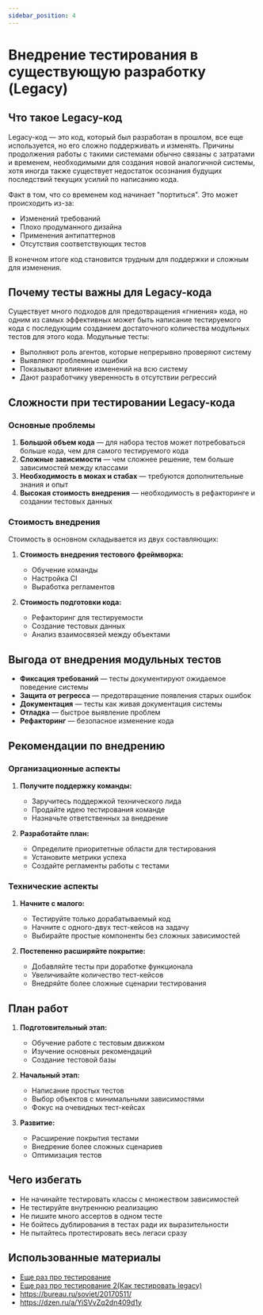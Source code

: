 ```yaml
---
sidebar_position: 4
---
```


# Внедрение тестирования в существующую разработку (Legacy)

## Что такое Legacy-код

Legacy-код — это код, который был разработан в прошлом, все еще используется, но его сложно поддерживать и изменять. Причины продолжения работы с такими системами обычно связаны с затратами и временем, необходимыми для создания новой аналогичной системы, хотя иногда также существует недостаток осознания будущих последствий текущих усилий по написанию кода.

Факт в том, что со временем код начинает "портиться". Это может происходить из-за:
* Изменений требований
* Плохо продуманного дизайна
* Применения антипаттернов
* Отсутствия соответствующих тестов

В конечном итоге код становится трудным для поддержки и сложным для изменения.

## Почему тесты важны для Legacy-кода

Существует много подходов для предотвращения «гниения» кода, но одним из самых эффективных может быть написание тестируемого кода с последующим созданием достаточного количества модульных тестов для этого кода. Модульные тесты:

* Выполняют роль агентов, которые непрерывно проверяют систему
* Выявляют проблемные ошибки
* Показывают влияние изменений на всю систему
* Дают разработчику уверенность в отсутствии регрессий

## Сложности при тестировании Legacy-кода

### Основные проблемы

1. **Большой объем кода** — для набора тестов может потребоваться больше кода, чем для самого тестируемого кода
2. **Сложные зависимости** — чем сложнее решение, тем больше зависимостей между классами
3. **Необходимость в моках и стабах** — требуются дополнительные знания и опыт
4. **Высокая стоимость внедрения** — необходимость в рефакторинге и создании тестовых данных

### Стоимость внедрения

Стоимость в основном складывается из двух составляющих:

1. **Стоимость внедрения тестового фреймворка:**
   * Обучение команды
   * Настройка CI
   * Выработка регламентов

2. **Стоимость подготовки кода:**
   * Рефакторинг для тестируемости
   * Создание тестовых данных
   * Анализ взаимосвязей между объектами

## Выгода от внедрения модульных тестов

* **Фиксация требований** — тесты документируют ожидаемое поведение системы
* **Защита от регресса** — предотвращение появления старых ошибок
* **Документация** — тесты как живая документация системы
* **Отладка** — быстрое выявление проблем
* **Рефакторинг** — безопасное изменение кода

## Рекомендации по внедрению

### Организационные аспекты

1. **Получите поддержку команды:**
   * Заручитесь поддержкой технического лида
   * Продайте идею тестирования команде
   * Назначьте ответственных за внедрение

2. **Разработайте план:**
   * Определите приоритетные области для тестирования
   * Установите метрики успеха
   * Создайте регламенты работы с тестами

### Технические аспекты

1. **Начните с малого:**
   * Тестируйте только дорабатываемый код
   * Начните с одного-двух тест-кейсов на задачу
   * Выбирайте простые компоненты без сложных зависимостей

2. **Постепенно расширяйте покрытие:**
   * Добавляйте тесты при доработке функционала
   * Увеличивайте количество тест-кейсов
   * Внедряйте более сложные сценарии тестирования

## План работ

1. **Подготовительный этап:**
   * Обучение работе с тестовым движком
   * Изучение основных рекомендаций
   * Создание тестовой базы

2. **Начальный этап:**
   * Написание простых тестов
   * Выбор объектов с минимальными зависимостями
   * Фокус на очевидных тест-кейсах

3. **Развитие:**
   * Расширение покрытия тестами
   * Внедрение более сложных сценариев
   * Оптимизация тестов

## Чего избегать

* Не начинайте тестировать классы с множеством зависимостей
* Не тестируйте внутреннюю реализацию
* Не пишите много ассертов в одном тесте
* Не бойтесь дублирования в тестах ради их выразительности
* Не пытайтесь протестировать весь легаси сразу

## Использованные материалы

* [Еще раз про тестирование](https://otis22.github.io/tdd,/unit,/integration/2021/01/28/about-testing.html)
* [Еще раз про тестирование 2(Как тестировать legacy)](https://otis22.github.io/tdd,/unit,/integration/2021/02/01/about-testing-2.html)
* https://bureau.ru/soviet/20170511/
* https://dzen.ru/a/YiSVvZq2dn409d1y